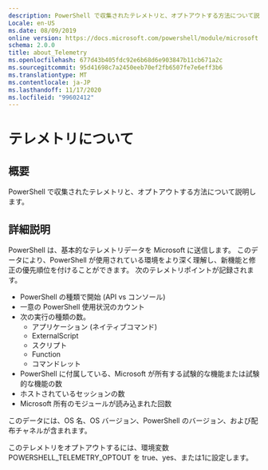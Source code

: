 ```yaml
---
description: PowerShell で収集されたテレメトリと、オプトアウトする方法について説明します。
Locale: en-US
ms.date: 08/09/2019
online version: https://docs.microsoft.com/powershell/module/microsoft.powershell.core/about/about_telemetry?view=powershell-7.2&WT.mc_id=ps-gethelp
schema: 2.0.0
title: about_Telemetry
ms.openlocfilehash: 677d43b405fdc92e6b68d6e903847b11cb671a2c
ms.sourcegitcommit: 95d41698c7a2450eeb70ef2fb6507fe7e6eff3b6
ms.translationtype: MT
ms.contentlocale: ja-JP
ms.lasthandoff: 11/17/2020
ms.locfileid: "99602412"
---
```

# <a name="about-telemetry"></a>テレメトリについて

## <a name="short-description"></a>概要

PowerShell で収集されたテレメトリと、オプトアウトする方法について説明します。

## <a name="long-description"></a>詳細説明

PowerShell は、基本的なテレメトリデータを Microsoft に送信します。
このデータにより、PowerShell が使用されている環境をより深く理解し、新機能と修正の優先順位を付けることができます。
次のテレメトリポイントが記録されます。

- PowerShell の種類で開始 (API vs コンソール)
- 一意の PowerShell 使用状況のカウント
- 次の実行の種類の数。
  - アプリケーション (ネイティブコマンド)
  - ExternalScript
  - スクリプト
  - Function
  - コマンドレット
- PowerShell に付属している、Microsoft が所有する試験的な機能または試験的な機能の数
- ホストされているセッションの数
- Microsoft 所有のモジュールが読み込まれた回数

このデータには、OS 名、OS バージョン、PowerShell のバージョン、および配布チャネルが含まれます。

このテレメトリをオプトアウトするには、環境変数 POWERSHELL_TELEMETRY_OPTOUT を true、yes、または1に設定します。

